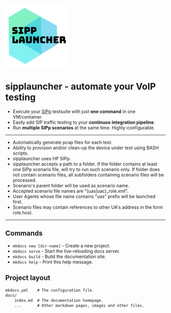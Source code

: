 ![Logo](assets/images/logo.png)

# **sipplauncher** - automate your VoIP testing

- Execute your [SIPp](http://sipp.sourceforge.net) testsuite with just **one command** in one VM/container.
- Easily add SIP traffic testing to your **continuos integration pipeline**.
- Run **multiple SIPp scenarios** at the same time. Highly-configurable.

----

- Automatically generate pcap files for each test.
- Ability to provision and/or clean-up the device under test using BASH scripts.
- sipplauncher uses HP SIPp.
- sipplauncher accepts a path to a folder. If the folder contains at least one
SIPp scenario file, will try to run such scenario only. If folder does not
contain scenario files, all subfolders containing scenario files will be
processed.
- Scenario's parent folder will be used as scenario name.
- Accepted scenario file names are "(uas|uac)_role.xml".
- User Agents whose file name contains "uas" prefix will be launched first.
- Scenario files may contain references to other UA's address in the form role.host.

----

## Commands

* `mkdocs new [dir-name]` - Create a new project.
* `mkdocs serve` - Start the live-reloading docs server.
* `mkdocs build` - Build the documentation site.
* `mkdocs help` - Print this help message.

## Project layout

    mkdocs.yml    # The configuration file.
    docs/
        index.md  # The documentation homepage.
        ...       # Other markdown pages, images and other files.

